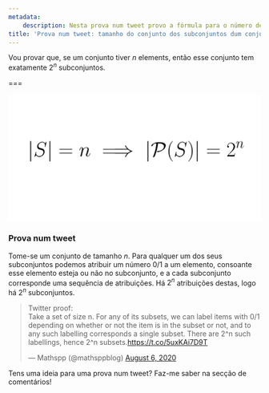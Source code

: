 ```yaml
---
metadata:
    description: Nesta prova num tweet provo a fórmula para o número de subconjuntos que um conjunto tem.
title: 'Prova num tweet: tamanho do conjunto dos subconjuntos dum conjunto'
---
```


Vou provar que, se um conjunto tiver $n$ elements, então esse conjunto tem exatamente $2^n$ subconjuntos.

===

![|S| = n implies that |P(S)| = 2^n](subsets.png?resize=400,200)

### Prova num tweet

Tome-se um conjunto de tamanho $n$. Para qualquer um dos seus subconjuntos podemos atribuir um número $0$/$1$ a um elemento, consoante esse elemento esteja ou não no subconjunto, e a cada subconjunto corresponde uma sequência de atribuições. Há $2^n$ atribuições destas, logo há $2^n$ subconjuntos.

<blockquote class="twitter-tweet"><p lang="en" dir="ltr">Twitter proof:<br>Take a set of size n. For any of its subsets, we can label items with 0/1 depending on whether or not the item is in the subset or not, and to any such labelling corresponds a single subset. There are 2^n such labellings, hence 2^n subsets.<a href="https://t.co/5uxKAi7D9T">https://t.co/5uxKAi7D9T</a></p>&mdash; Mathspp (@mathsppblog) <a href="https://twitter.com/mathsppblog/status/1291501878111502338?ref_src=twsrc%5Etfw">August 6, 2020</a></blockquote> <script async src="https://platform.twitter.com/widgets.js" charset="utf-8"></script>

Tens uma ideia para uma prova num tweet? Faz-me saber na secção de comentários!
